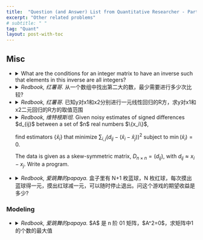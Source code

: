 ```yaml
---
title:  "Question (and Answer) List from Quantitative Researcher - Part 5. Others"
excerpt: "Other related problems"
# subtitle: " "
tag: "Quant"
layout: post-with-toc
---
```


<!-- template

- <details><summary><cite>Redbook, 爱跳舞的papaya.</cite>
  ...
  </summary>
  ...
  </details>

-->

## Misc

- <details><summary>What are the conditions for an integer matrix to have an inverse such that elements in this inverse are all integers?
  </summary>
  Sufficient and necessary condition would be the determinant being $\pm1$.

  Easily for necessary, $\mathrm{det}(A^{-1}) = 1/\mathrm{det}(A)$.

  For sufficiency, note that by the adjugate matrix, we have $A^{-1} = \mathrm{det}(A)^{-1} \mathrm{adj}(A)$.
  </details>

- <details><summary><cite>Redbook, 红薯哥.</cite>
  从一个数组中找出第二大的数，最少需要进行多少次比较?
  </summary>
  ...
  </details>


- <details><summary><cite>Redbook, 红薯哥.</cite>
  已知y对x1和x2分别进行一元线性回归的R方，求y对x1和x2二元回归的R方的取值范围
  </summary>
  ...
  </details>


- <details><summary><cite>Redbook, 维特根斯坦.</cite>
  Given noisy estimates of signed differences $d_{ij}$ between a set of $n$ real numbers $\{x_i\}$,

  find estimators $\{\hat x_i\}$ that minimize $\sum_{i,j}(d_{ij}-(\hat x_i- \hat x_j))^2$ subject to $\min(\hat x_i) = 0$.

  The data is given as a skew-symmetric matrix, $D_{n\times n} = (d_{ij})$, with $d_{ij}\approx x_i - x_j$. Write a program.
  </summary>
  ...
  </details>


- <details><summary><cite>Redbook, 爱跳舞的papaya.</cite>
  盒子里有 N+1 枚蓝球，N 枚红球，每次摸出蓝球得一元，摸出红球减一元，可以随时停止退出。问这个游戏的期望收益是多少?
  </summary>
  ...
  </details>

### Modeling

- <details><summary><cite>Redbook, 爱跳舞的papaya.</cite>
  $A$ 是 n 阶 01 矩阵，$A^2=0$，求矩阵中1的个数的最大值
  </summary>
  Convert this problem to the connectivity of directed graphs.

  The condition requires any path found on the graph cannot have length greater than $1$.

  These means the graph is separated into two parts. The maximum number must be $\mathrm{floor}(n/2) * (n-\mathrm{floor}(n/2))$
  </details>

